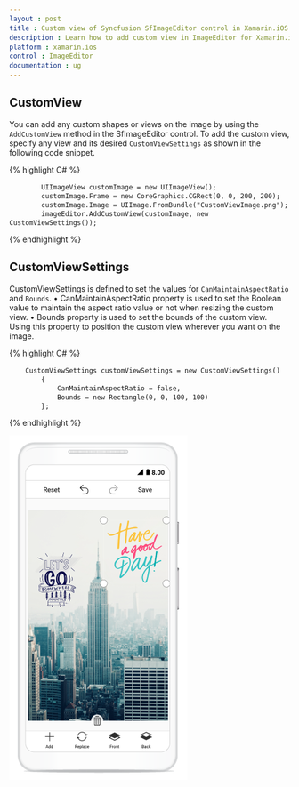 ```yaml
---
layout : post
title : Custom view of Syncfusion SfImageEditor control in Xamarin.iOS
description : Learn how to add custom view in ImageEditor for Xamarin.iOS
platform : xamarin.ios
control : ImageEditor
documentation : ug
---
```


## CustomView

You can add any custom shapes or views on the image by using the `AddCustomView` method in the SfImageEditor control. To add the custom view, specify any view and its desired `CustomViewSettings` as shown in the following code snippet.

{% highlight C# %}

            UIImageView customImage = new UIImageView();
            customImage.Frame = new CoreGraphics.CGRect(0, 0, 200, 200);
            customImage.Image = UIImage.FromBundle("CustomViewImage.png");
            imageEditor.AddCustomView(customImage, new CustomViewSettings());

{% endhighlight %}

## CustomViewSettings

CustomViewSettings is defined to set the values for `CanMaintainAspectRatio` and `Bounds`.
•	CanMaintainAspectRatio property is used to set the Boolean value to maintain the aspect ratio value or not when resizing the custom view.
•	Bounds property is used to set the bounds of the custom view. Using this property to position the custom view wherever you want on the image.

{% highlight C# %}

        CustomViewSettings customViewSettings = new CustomViewSettings()
            {
                CanMaintainAspectRatio = false,
                Bounds = new Rectangle(0, 0, 100, 100)
            };

{% endhighlight %}

![SfImageEditor](ImageEditor_images/CustomView.png)